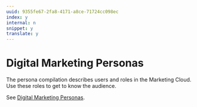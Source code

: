 ```yaml
---
uuid: 9355fe67-2fa8-4171-a8ce-71724cc098ec
index: y
internal: n
snippet: y
translate: y
---
```


# Digital Marketing Personas

The persona compilation describes users and roles in the Marketing Cloud. Use these roles to get to know the audience.

See [Digital Marketing Personas](https://zerowing.corp.adobe.com/display/uxd/Personas). 
